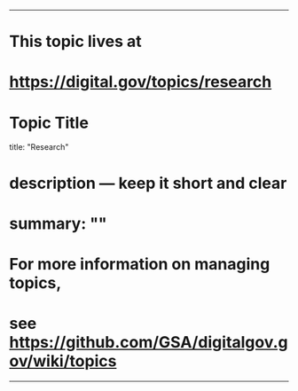 
---
# This topic lives at
# https://digital.gov/topics/research

# Topic Title
title: "Research"

# description — keep it short and clear
# summary: ""


# For more information on managing topics,
# see https://github.com/GSA/digitalgov.gov/wiki/topics
---